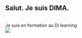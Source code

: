 ## Salut. Je suis  DIMA.
<br>
Je suis en formation  au Di learning
<br>
<img src="https://www.google.com/url?sa=i&url=https%3A%2F%2Ffr.wikipedia.org%2Fwiki%2FHypertext_Markup_Language&psig=AOvVaw0W4cDoRmX5i1HxS85ggma1&ust=1671722420497000&source=images&cd=vfe&ved=0CBAQjRxqFwoTCLjXsbuBi_wCFQAAAAAdAAAAABAH">
